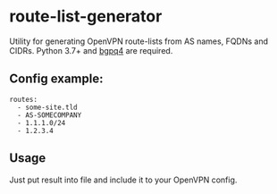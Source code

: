 # route-list-generator
Utility for generating OpenVPN route-lists from AS names, FQDNs and CIDRs. Python 3.7+ and [bgpq4]( https://github.com/bgp/bgpq4) are required.

## Config example:
```
routes:
  - some-site.tld
  - AS-SOMECOMPANY
  - 1.1.1.0/24
  - 1.2.3.4
```

## Usage
Just put result into file and include it to your OpenVPN config.

